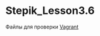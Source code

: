 # Stepik_Lesson3.6
Файлы для проверки
[Vagrant](https://github.com/KonovalovAlexey/Stepik_Lesson3.6/blob/master/vagrant.jpg)
